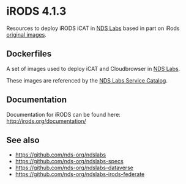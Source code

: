 # iRODS 4.1.3

Resources to deploy iRODS iCAT in [NDS Labs](https://github.com/nds-org/ndslabs) based in part on iRods [original images](https://github.com/irods/contrib/tree/master/irods-docker).

## Dockerfiles

A set of images used to deploy iCAT and Cloudbrowser in [NDS Labs](https://github.com/nds-org/ndslabs).

These images are referenced by the [NDS Labs Service Catalog](https://github.com/nds-org/ndslabs-specs).

## Documentation
Documentation for iRODS can be found here: http://irods.org/documentation/

## See also
* https://github.com/nds-org/ndslabs
* https://github.com/nds-org/ndslabs-specs
* https://github.com/nds-org/ndslabs-dataverse
* https://github.com/nds-org/ndslabs-irods-federate

